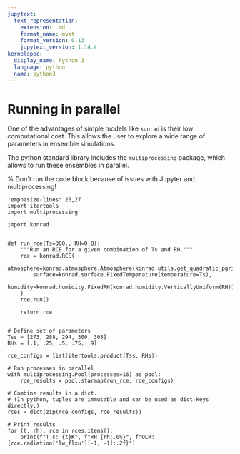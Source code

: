 ```yaml
---
jupytext:
  text_representation:
    extension: .md
    format_name: myst
    format_version: 0.13
    jupytext_version: 1.14.4
kernelspec:
  display_name: Python 3
  language: python
  name: python3
---
```


# Running in parallel

One of the advantages of simple models like `konrad` is their low computational
cost. This allows the user to explore a wide range of parameters in ensemble
simulations.

The python standard library includes the `multiprocessing` package, which
allows to run these ensembles in parallel.

% Don't run the code block because of issues with Jupyter and multiprocessing!
```{code-block} ipython3
:emphasize-lines: 26,27
import itertools
import multiprocessing

import konrad


def run_rce(Ts=300., RH=0.8):
    """Run an RCE for a given combination of Ts and RH."""
    rce = konrad.RCE(
        atmosphere=konrad.atmosphere.Atmosphere(konrad.utils.get_quadratic_pgrid(num=64)),
        surface=konrad.surface.FixedTemperature(temperature=Ts), 
        humidity=konrad.humidity.FixedRH(konrad.humidity.VerticallyUniform(RH)), 
    )
    rce.run()

    return rce


# Define set of parameters
Tss = [273, 288, 294, 300, 305]
RHs = [.1, .25, .5, .75, .9]

rce_configs = list(itertools.product(Tss, RHs))

# Run processes in parallel
with multiprocessing.Pool(processes=16) as pool:
    rce_results = pool.starmap(run_rce, rce_configs)

# Combine results in a dict.
# (In python, tuples are immutable and can be used as dict-keys directly.)
rces = dict(zip(rce_configs, rce_results))

# Print results
for (t, rh), rce in rces.items():
    print(f"T_s: {t}K", f"RH {rh:.0%}", f"OLR: {rce.radiation['lw_flxu'][-1, -1]:.2f}")

```
